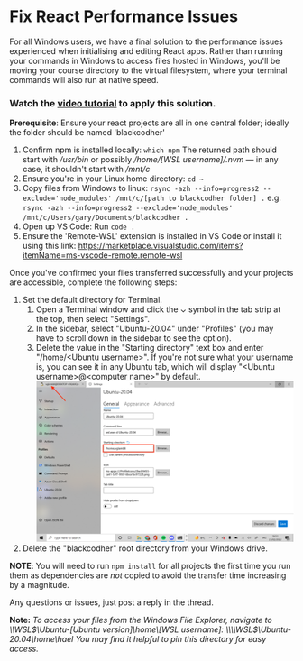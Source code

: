 # Fix React Performance Issues

For all Windows users, we have a final solution to the performance issues experienced when initialising and editing React apps. Rather than running your commands in Windows to access files hosted in Windows, you'll be moving your course directory to the virtual filesystem, where your terminal commands will also run at native speed. 

### Watch the [video tutorial](https://youtu.be/vn7LnC8u4-Y) to apply this solution.

**Prerequisite**: Ensure your react projects are all in one central folder; ideally the folder should be named 'blackcodher'

1. Confirm npm is installed locally: `which npm` The returned path should start with */usr/bin* or possibly */home/[WSL username]/.nvm* — in any case, it shouldn't start with */mnt/c*
2. Ensure you're in your Linux home directory: `cd ~`
3. Copy files from Windows to linux: `rsync -azh --info=progress2 --exclude='node_modules' /mnt/c/[path to blackcodher folder] .` e.g. `rsync -azh --info=progress2 --exclude='node_modules' /mnt/c/Users/gary/Documents/blackcodher .`
4. Open up VS Code: Run `code .`
5. Ensure the 'Remote-WSL' extension is installed in VS Code or install it using this link: <https://marketplace.visualstudio.com/items?itemName=ms-vscode-remote.remote-wsl>

Once you've confirmed your files transferred successfully and your projects are accessible, complete the following steps:

1. Set the default directory for Terminal.
   1. Open a Terminal window and click the ⌄ symbol in the tab strip at the top, then select "Settings".
   2. In the sidebar, select "Ubuntu-20.04" under "Profiles" (you may have to scroll down in the sidebar to see the option).
   3. Delete the value in the "Starting directory" text box and enter "/home/\<Ubuntu username>". If you're not sure what your username is, you can see it in any Ubuntu tab, which will display "\<Ubuntu username>@\<computer name>" by default.
![Terminal Settings](terminal-settings.png)
1. Delete the "blackcodher" root directory from your Windows drive.

**NOTE**: You will need to run `npm install` for all projects the first time you run them as dependencies are _not_ copied to avoid the transfer time increasing by a magnitude.

Any questions or issues, just post a reply in the thread. 

**Note:** *To access your files from the Windows File Explorer, navigate to \\\\WSL$\Ubuntu-[Ubuntu version]\home\[WSL username]: \\\\WSL$\Ubuntu-20.04\home\hael You may find it helpful to pin this directory for easy access.*
